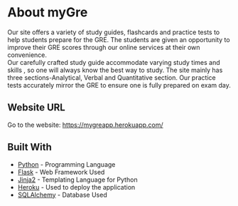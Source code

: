 # About myGre
Our site offers a variety of study guides, flashcards and practice tests to help students prepare for the GRE. The students are given an opportunity to improve their GRE scores through our online services at their own convenience.<br>
Our carefully crafted study guide accommodate varying study times and skills , so one will always know the best way to study. The site mainly has three sections-Analytical, Verbal and Quantitative section. Our practice tests accurately mirror the GRE to ensure one is fully prepared on exam day.
 

## Website URL
Go to the website: https://mygreapp.herokuapp.com/

## Built With
* [Python](https://docs.python.org/3/) - Programming Language
* [Flask](https://flask.palletsprojects.com/en/1.1.x/) - Web Framework Used
* [Jinja2](https://jinja.palletsprojects.com/en/2.11.x/) - Templating Language for Python
* [Heroku](https://devcenter.heroku.com/categories/reference) - Used to deploy the application
* [SQLAlchemy](https://www.sqlalchemy.org/) - Database Used
